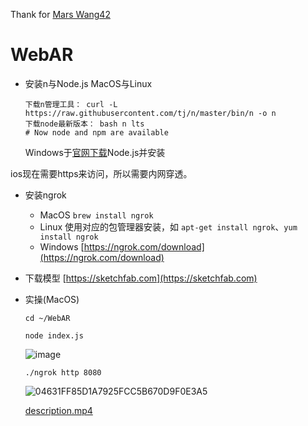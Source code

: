 Thank for [Mars Wang42](https://github.com/MarsWang42)
# WebAR

- 安装n与Node.js
	MacOS与Linux
	``` 
	下载n管理工具： curl -L https://raw.githubusercontent.com/tj/n/master/bin/n -o n
	下载node最新版本： bash n lts
	# Now node and npm are available
	```
	Windows于[官网下载](https://nodejs.org/zh-cn/download/)Node.js并安装

ios现在需要https来访问，所以需要内网穿透。
- 安装ngrok
	- MacOS `brew install ngrok`
	- Linux 使用对应的包管理器安装，如 `apt-get install ngrok`、`yum install ngrok`
	- Windows [https://ngrok.com/download](https://ngrok.com/download)

- 下载模型 [https://sketchfab.com](https://sketchfab.com)

- 实操(MacOS)
	
	```
	cd ~/WebAR
	```
	```
	node index.js
	```
	![image](https://user-images.githubusercontent.com/61532079/137856529-1c8b8657-e9ae-44d3-963d-0d7e6a0bf276.png)

	```
	./ngrok http 8080
	```
	![04631FF85D1A7925FCC5B670D9F0E3A5](https://user-images.githubusercontent.com/61532079/137856514-cf028bd3-17fd-4aa8-a0ea-1761c8095bf5.png)

	
	[description.mp4](https://github.com/jujimeizuo/WebAR/blob/master/description.mp4)
	```
